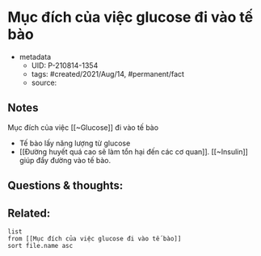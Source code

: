 # Mục đích của việc glucose đi vào tế bào

- metadata
	- UID: P-210814-1354
	- tags: #created/2021/Aug/14, #permanent/fact 
	- source: 

## Notes
Mục đích của việc [[~Glucose]] đi vào tế bào
- Tế bào lấy năng lượng từ glucose
- [[Đường huyết quá cao sẽ làm tổn hại đến các cơ quan]]. [[~Insulin]] giúp đẩy đường vào tế bào.

## Questions & thoughts:

## Related:
```dataview
list
from [[Mục đích của việc glucose đi vào tế bào]]
sort file.name asc
```
